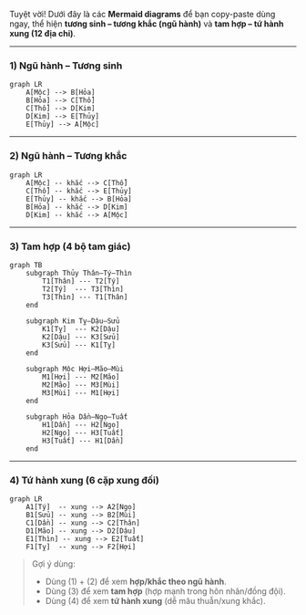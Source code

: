 Tuyệt vời! Dưới đây là các **Mermaid diagrams** để bạn copy-paste dùng ngay, thể hiện **tương sinh – tương khắc (ngũ hành)** và **tam hợp – tứ hành xung (12 địa chi)**.

---

### 1) Ngũ hành – **Tương sinh**

```mermaid
graph LR
    A[Mộc] --> B[Hỏa]
    B[Hỏa] --> C[Thổ]
    C[Thổ] --> D[Kim]
    D[Kim] --> E[Thủy]
    E[Thủy] --> A[Mộc]
```

---

### 2) Ngũ hành – **Tương khắc**

```mermaid
graph LR
    A[Mộc] -- khắc --> C[Thổ]
    C[Thổ] -- khắc --> E[Thủy]
    E[Thủy] -- khắc --> B[Hỏa]
    B[Hỏa] -- khắc --> D[Kim]
    D[Kim] -- khắc --> A[Mộc]
```

---

### 3) **Tam hợp** (4 bộ tam giác)

```mermaid
graph TB
    subgraph Thủy Thân–Tý–Thìn
        T1[Thân] --- T2[Tý]
        T2[Tý]  --- T3[Thìn]
        T3[Thìn] --- T1[Thân]
    end

    subgraph Kim Tỵ–Dậu–Sửu
        K1[Tỵ]  --- K2[Dậu]
        K2[Dậu] --- K3[Sửu]
        K3[Sửu] --- K1[Tỵ]
    end

    subgraph Mộc Hợi–Mão–Mùi
        M1[Hợi] --- M2[Mão]
        M2[Mão] --- M3[Mùi]
        M3[Mùi] --- M1[Hợi]
    end

    subgraph Hỏa Dần–Ngọ–Tuất
        H1[Dần] --- H2[Ngọ]
        H2[Ngọ] --- H3[Tuất]
        H3[Tuất] --- H1[Dần]
    end
```

---

### 4) **Tứ hành xung** (6 cặp xung đối)

```mermaid
graph LR
    A1[Tý]  -- xung --> A2[Ngọ]
    B1[Sửu] -- xung --> B2[Mùi]
    C1[Dần] -- xung --> C2[Thân]
    D1[Mão] -- xung --> D2[Dậu]
    E1[Thìn] -- xung --> E2[Tuất]
    F1[Tỵ]  -- xung --> F2[Hợi]
```

> Gợi ý dùng:
>
> * Dùng (1) + (2) để xem **hợp/khắc theo ngũ hành**.
> * Dùng (3) để xem **tam hợp** (hợp mạnh trong hôn nhân/đồng đội).
> * Dùng (4) để xem **tứ hành xung** (dễ mâu thuẫn/xung khắc).
